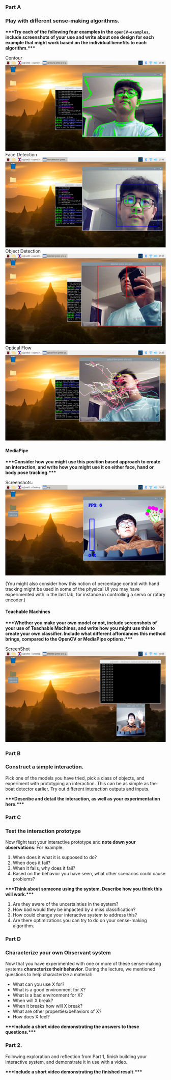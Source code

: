 ### Part A
### Play with different sense-making algorithms.

**\*\*\*Try each of the following four examples in the `openCV-examples`, include screenshots of your use and write about one design for each example that might work based on the individual benefits to each algorithm.\*\*\***

Contour
![alt text](https://github.com/xuqianzhi/Interactive-Lab-Hub/blob/Fall2021/Lab%205/screen_shots/contour.png)
Face Detection
![alt text](https://github.com/xuqianzhi/Interactive-Lab-Hub/blob/Fall2021/Lab%205/screen_shots/face-detection.png)
Object Detection
![alt text](https://github.com/xuqianzhi/Interactive-Lab-Hub/blob/Fall2021/Lab%205/screen_shots/object-detect.png)
Optical Flow
![alt text](https://github.com/xuqianzhi/Interactive-Lab-Hub/blob/Fall2021/Lab%205/screen_shots/optical-flow.png)


#### MediaPipe

**\*\*\*Consider how you might use this position based approach to create an interaction, and write how you might use it on either face, hand or body pose tracking.\*\*\***

Screenshots:
![alt text](https://github.com/xuqianzhi/Interactive-Lab-Hub/blob/Fall2021/Lab%205/screen_shots/hand_tracking.png)

(You might also consider how this notion of percentage control with hand tracking might be used in some of the physical UI you may have experimented with in the last lab, for instance in controlling a servo or rotary encoder.)


#### Teachable Machines

**\*\*\*Whether you make your own model or not, include screenshots of your use of Teachable Machines, and write how you might use this to create your own classifier. Include what different affordances this method brings, compared to the OpenCV or MediaPipe options.\*\*\***

ScreenShot
![alt text](https://github.com/xuqianzhi/Interactive-Lab-Hub/blob/Fall2021/Lab%205/screen_shots/teachable_machine.png)


### Part B
### Construct a simple interaction.

Pick one of the models you have tried, pick a class of objects, and experiment with prototyping an interaction.
This can be as simple as the boat detector earlier.
Try out different interaction outputs and inputs.

**\*\*\*Describe and detail the interaction, as well as your experimentation here.\*\*\***

### Part C
### Test the interaction prototype

Now flight test your interactive prototype and **note down your observations**:
For example:
1. When does it what it is supposed to do?
1. When does it fail?
1. When it fails, why does it fail?
1. Based on the behavior you have seen, what other scenarios could cause problems?

**\*\*\*Think about someone using the system. Describe how you think this will work.\*\*\***
1. Are they aware of the uncertainties in the system?
1. How bad would they be impacted by a miss classification?
1. How could change your interactive system to address this?
1. Are there optimizations you can try to do on your sense-making algorithm.

### Part D
### Characterize your own Observant system

Now that you have experimented with one or more of these sense-making systems **characterize their behavior**.
During the lecture, we mentioned questions to help characterize a material:
* What can you use X for?
* What is a good environment for X?
* What is a bad environment for X?
* When will X break?
* When it breaks how will X break?
* What are other properties/behaviors of X?
* How does X feel?

**\*\*\*Include a short video demonstrating the answers to these questions.\*\*\***

### Part 2.

Following exploration and reflection from Part 1, finish building your interactive system, and demonstrate it in use with a video.

**\*\*\*Include a short video demonstrating the finished result.\*\*\***
